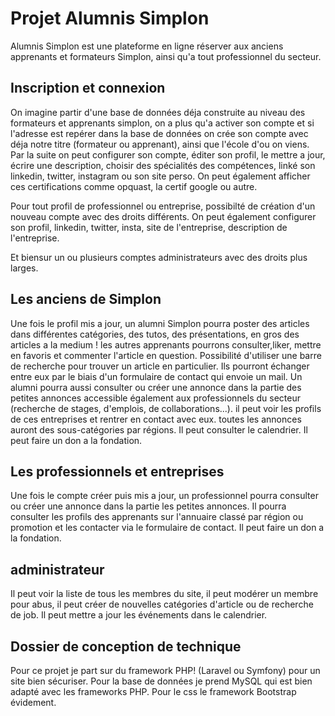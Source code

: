 # Projet Alumnis Simplon

Alumnis Simplon est une plateforme en ligne réserver aux anciens apprenants et formateurs Simplon, ainsi qu'a tout professionnel du secteur. 


## Inscription et connexion
On imagine partir d'une base de données déja construite au niveau des formateurs et apprenants simplon, on a plus qu'a activer son compte et si l'adresse est repérer dans la base de données on crée son compte avec déja notre titre (formateur ou apprenant), ainsi que l'école d'ou on viens. Par la suite on peut configurer son compte, éditer son profil, le mettre a jour, écrire une description, choisir des spécialités des compétences, linké son linkedin, twitter, instagram ou son site perso. On peut également afficher ces certifications comme opquast, la certif google ou autre.


Pour tout profil de professionnel ou entreprise, possibilté de création d'un nouveau compte avec des droits différents. On peut également configurer son profil, linkedin, twitter, insta, site de l'entreprise, description de l'entreprise.

Et biensur un ou plusieurs comptes administrateurs avec des droits plus larges.


## Les anciens de Simplon

Une fois le profil mis a jour, un alumni Simplon pourra poster des articles dans différentes catégories, des tutos, des présentations, en gros des articles a la medium ! les autres apprenants pourrons consulter,liker, mettre en favoris et commenter l'article en question. Possibilité d'utiliser une barre de recherche pour trouver un article en particulier.
Ils pourront échanger entre eux par le biais d'un formulaire de contact qui envoie un mail.
Un alumni pourra aussi consulter ou créer une annonce dans la partie des petites annonces accessible également aux professionnels du secteur (recherche de stages, d'emplois, de collaborations...). il peut voir les profils de ces entreprises et rentrer en contact avec eux. toutes les annonces auront des sous-catégories par régions.
Il peut consulter le calendrier.
Il peut faire un don a la fondation.


## Les professionnels et entreprises

Une fois le compte créer puis mis a jour, un professionnel pourra consulter ou créer une annonce dans la partie les petites annonces. Il pourra consulter les profils des apprenants sur l'annuaire classé par région ou promotion et les contacter via le formulaire de contact.
Il peut faire un don a la fondation.


## administrateur

Il peut voir la liste de tous les membres du site, il peut modérer un membre pour abus, il peut créer de nouvelles catégories d'article ou de recherche de job.
Il peut mettre a jour les événements dans le calendrier.


## Dossier de conception de technique

Pour ce projet je part sur du framework PHP! (Laravel ou Symfony) pour un site bien sécuriser.
Pour la base de données je prend MySQL qui est bien adapté avec les frameworks PHP.
Pour le css le framework Bootstrap évidement.